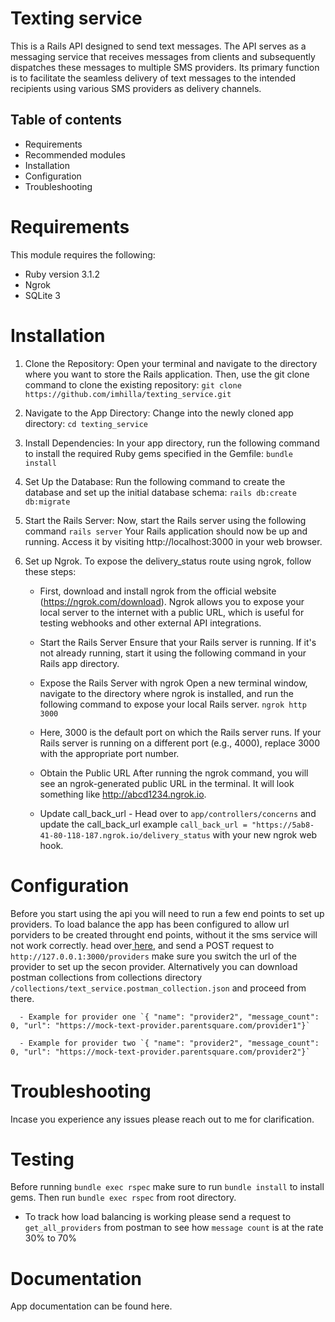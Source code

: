 # Texting service

This is a Rails API designed to send text messages. The API serves as a messaging service that receives messages from clients and subsequently dispatches these messages to multiple SMS providers. Its primary function is to facilitate the seamless delivery of text messages to the intended recipients using various SMS providers as delivery channels.

## Table of contents

- Requirements
- Recommended modules
- Installation
- Configuration
- Troubleshooting

# Requirements

This module requires the following:

- Ruby version 3.1.2
- Ngrok
- SQLite 3

# Installation

1. Clone the Repository: Open your terminal and navigate to the directory where you want to store the Rails application. Then, use the git clone command to clone the existing repository: `git clone https://github.com/imhilla/texting_service.git`

2. Navigate to the App Directory: Change into the newly cloned app directory: `cd texting_service`
3. Install Dependencies: In your app directory, run the following command to install the required Ruby gems specified in the Gemfile: `bundle install`
4. Set Up the Database: Run the following command to create the database and set up the initial database schema:
   `rails db:create db:migrate`
5. Start the Rails Server: Now, start the Rails server using the following command `rails server` Your Rails application should now be up and running. Access it by visiting http://localhost:3000 in your web browser.

6. Set up Ngrok. To expose the delivery_status route using ngrok, follow these steps:

   - First, download and install ngrok from the official website (https://ngrok.com/download). Ngrok allows you to expose your local server to the internet with a public URL, which is useful for testing webhooks and other external API integrations.
   - Start the Rails Server
     Ensure that your Rails server is running. If it's not already running, start it using the following command in your Rails app directory.
   - Expose the Rails Server with ngrok
     Open a new terminal window, navigate to the directory where ngrok is installed, and run the following command to expose your local Rails server. `ngrok http 3000`

   - Here, 3000 is the default port on which the Rails server runs. If your Rails server is running on a different port (e.g., 4000), replace 3000 with the appropriate port number.
   - Obtain the Public URL
     After running the ngrok command, you will see an ngrok-generated public URL in the terminal. It will look something like http://abcd1234.ngrok.io.
   - Update call_back_url - Head over to `app/controllers/concerns` and update the call_back_url example `call_back_url = "https://5ab8-41-80-118-187.ngrok.io/delivery_status` with your new ngrok web hook.

# Configuration

Before you start using the api you will need to run a few end points to set up providers. To load balance
the app has been configured to allow url porviders to be created throught end points, without it the sms service will not work correctly. head over<a href="https://crimson-moon-436442.postman.co/workspace/My-Workspace~e24b807c-503a-4cb0-8ce6-3e1c28b8e1eb/collection/13004566-87d5e060-ebcd-4538-b266-a0c2e5c6e4f9?action=share&creator=13004566"> here</a>, and send a POST request to `http://127.0.0.1:3000/providers` make sure you switch the url of the provider to set up the secon provider. Alternatively you can download postman collections from collections directory `/collections/text_service.postman_collection.json` and proceed from there.

      - Example for provider one `{ "name": "provider2", "message_count": 0, "url": "https://mock-text-provider.parentsquare.com/provider1"}`

      - Example for provider two `{ "name": "provider2", "message_count": 0, "url": "https://mock-text-provider.parentsquare.com/provider2"}`

# Troubleshooting

Incase you experience any issues please reach out to me for clarification.

# Testing

Before running `bundle exec rspec` make sure to run `bundle install` to install gems.
Then run `bundle exec rspec` from root directory.

- To track how load balancing is working please send a request to `get_all_providers` from postman to see how `message count` is at the rate 30% to 70%

# Documentation

App documentation can be found here.
